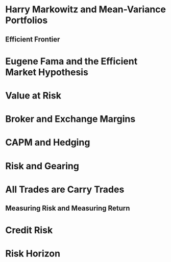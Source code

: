# Harry Markowitz and Mean-Variance Portfolios

## Efficient Frontier

# Eugene Fama and the Efficient Market Hypothesis

# Value at Risk

# Broker and Exchange Margins

# CAPM and Hedging

# Risk and Gearing

# All Trades are Carry Trades

## Measuring Risk and Measuring Return

# Credit Risk

# Risk Horizon








